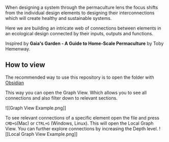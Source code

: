 When designing a system through the permaculture lens the focus shifts from the individual design elements to designing their interconnections which will create healthy and sustainable systems.

Here we are building an intricate web of connections between elements in an ecological design connected by their inputs, outputs and functions.

Inspired by **Gaia's Garden - A Guide to Home-Scale Permaculture** by Toby Hemenway.

## How to view

The recommended way to use this repository is to open the folder with [Obsidian](https://obsidian.md/)

This way you can open the Graph View. Which allows you to see all connections and also filter down to relevant sections.

![[Graph View Example.png]]

To see relevant connections of a specific element open the file and press `CMD+G`(Mac) or `CTRL+G` (Windows, Linux). This will open the Local Graph View.
You can further explore connections by increasing the Depth level.
![[Local Graph View Example.png]]